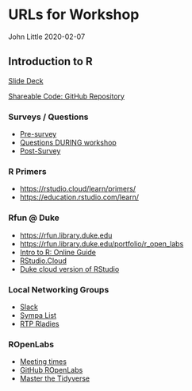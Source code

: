 URLs for Workshop
================
John Little
2020-02-07

## Introduction to R

[Slide Deck](https://rfun.library.duke.edu/intro2r/slides)

[Shareable Code: GitHub
Repository](https://github.com/libjohn/intro2r-code)

### Surveys / Questions

  - [Pre-survey](https://forms.gle/kdgTR9dFPz9KnuLr8)
  - [Questions DURING
    workshop](https://docs.google.com/document/d/1ByiMj64yTJjSOzx8-2NFIoIyL2ZRH73-KuqEnBtSCFw/edit?usp=sharing)
  - [Post-Survey](https://forms.gle/f4J221htDEsBKdp56)

### R Primers

  - <https://rstudio.cloud/learn/primers/>
  - <https://education.rstudio.com/learn/>

### Rfun @ Duke

  - <https://rfun.library.duke.edu>
  - <https://rfun.library.duke.edu/portfolio/r_open_labs>
  - [Intro to R: Online Guide](https://rfun.library.duke.edu/intro2r)
  - [RStudio.Cloud](https://RStudio.cloud)
  - [Duke cloud version of
    RStudio](https://vm-manage.oit.duke.edu/containers/rstudio)

### Local Networking Groups

  - [Slack](https://ropenlabs.slack.com)  
  - [Sympa List](https://lists.duke.edu/sympa/info/ropenlabs)
  - [RTP Rladies](https://www.meetup.com/rladies-rtp/events/)

### ROpenLabs

  - [Meeting
    times](https://rfun.library.duke.edu/portfolio/r_open_labs/)
  - [GitHub ROpenLabs](https://github.com/libjohn/ropenlabs)
  - [Master the
    Tidyverse](https://github.com/rstudio/master-the-tidyverse)
